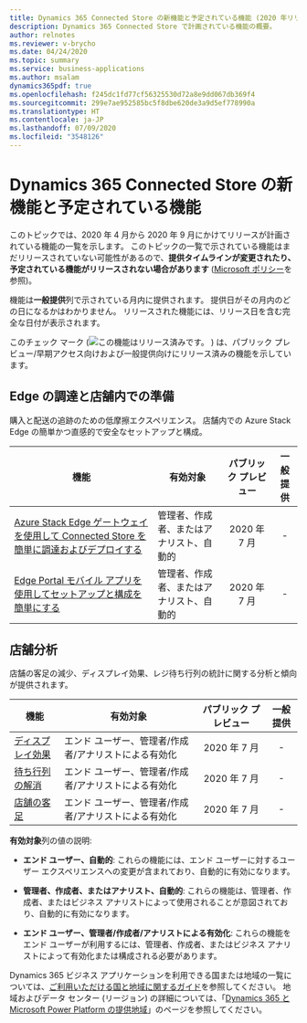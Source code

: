 ```yaml
---
title: Dynamics 365 Connected Store の新機能と予定されている機能 (2020 年リリース ウェーブ 1)
description: Dynamics 365 Connected Store で計画されている機能の概要。
author: relnotes
ms.reviewer: v-brycho
ms.date: 04/24/2020
ms.topic: summary
ms.service: business-applications
ms.author: msalam
dynamics365pdf: true
ms.openlocfilehash: f245dc1fd77cf56325530d72a8e9dd067db369f4
ms.sourcegitcommit: 299e7ae952585bc5f8dbe620de3a9d5ef778990a
ms.translationtype: HT
ms.contentlocale: ja-JP
ms.lasthandoff: 07/09/2020
ms.locfileid: "3548126"
---
```

# <a name="whats-new-and-planned-for-dynamics-365-connected-store"></a>Dynamics 365 Connected Store の新機能と予定されている機能

このトピックでは、2020 年 4 月から 2020 年 9 月にかけてリリースが計画されている機能の一覧を示します。 このトピックの一覧で示されている機能はまだリリースされていない可能性があるので、**提供タイムラインが変更されたり、予定されている機能がリリースされない場合があります** ([Microsoft ポリシー](https://go.microsoft.com/fwlink/p/?linkid=2007332)を参照)。

機能は**一般提供**列で示されている月内に提供されます。 提供日がその月内のどの日になるかはわかりません。 リリースされた機能には、リリース日を含む完全な日付が表示されます。

このチェック マーク (![この機能はリリース済みです。](/dynamics365-release-plan/media/green-checkmark.png "この機能はリリース済みです。") ) は、パブリック プレビュー/早期アクセス向けおよび一般提供向けにリリース済みの機能を示しています。



## <a name="edge-procurement-and-in-store-readiness"></a>Edge の調達と店舗内での準備

購入と配送の追跡のための低摩擦エクスペリエンス。 店舗内での Azure Stack Edge の簡単かつ直感的で安全なセットアップと構成。

 | 機能    | 有効対象    |  パブリック プレビュー | 一般提供 |
 | ---------- | ---------- | :----------: |:----------: |
 | [Azure Stack Edge ゲートウェイを使用して Connected Store を簡単に調達およびデプロイする](procure-deploy-connected-store-easily-using-azure-stack-edge-gateway.md) | 管理者、作成者、またはアナリスト、自動的  | 2020 年 7 月|- | 
 | [Edge Portal モバイル アプリを使用してセットアップと構成を簡単にする](use-edge-portal-mobile-app-effortless-setup-configuration.md) | 管理者、作成者、またはアナリスト、自動的  | 2020 年 7 月|- | 


## <a name="store-analytics"></a>店舗分析

店舗の客足の減少、ディスプレイ効果、レジ待ち行列の統計に関する分析と傾向が提供されます。

 | 機能    | 有効対象    |  パブリック プレビュー | 一般提供 |
 | ---------- | ---------- | :----------: |:----------: |
 | [ディスプレイ効果](display-effectiveness.md) | エンド ユーザー、管理者/作成者/アナリストによる有効化  | 2020 年 7 月|- | 
 | [待ち行列の解消](queue-abandonment.md) | エンド ユーザー、管理者/作成者/アナリストによる有効化  | 2020 年 7 月|- | 
 | [店舗の客足](store-traffic.md) | エンド ユーザー、管理者/作成者/アナリストによる有効化  | 2020 年 7 月|- | 

**有効対象**列の値の説明:

- **エンド ユーザー、自動的**: これらの機能には、エンド ユーザーに対するユーザー エクスペリエンスへの変更が含まれており、自動的に有効になります。

- **管理者、作成者、またはアナリスト、自動的**: これらの機能は、管理者、作成者、またはビジネス アナリストによって使用されることが意図されており、自動的に有効になります。

- **エンド ユーザー、管理者/作成者/アナリストによる有効化**: これらの機能をエンド ユーザーが利用するには、管理者、作成者、またはビジネス アナリストによって有効化または構成される必要があります。

Dynamics 365 ビジネス アプリケーションを利用できる国または地域の一覧については、[ご利用いただける国と地域に関するガイド](https://aka.ms/dynamics_365_international_availability_deck)を参照してください。 地域およびデータ センター (リージョン) の詳細については、「[Dynamics 365 と Microsoft Power Platform の提供地域](https://aka.ms/BusinessAppsGeoAvailability)」のページを参照してください。
